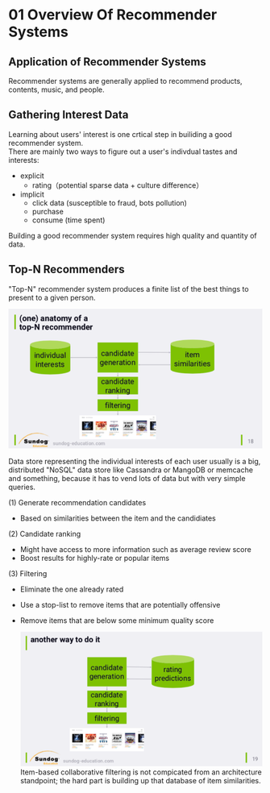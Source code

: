 # 01 Overview Of Recommender Systems

## Application of Recommender Systems
Recommender systems are generally applied to recommend products, contents, music, and people. 


## Gathering Interest Data
Learning about users' interest is one crtical step in builiding a good recommender system.  
There are mainly two ways to figure out a user's indivdual tastes and interests:
- explicit
  - rating（potential sparse data + culture difference）
- implicit
  - click data (susceptible to fraud, bots pollution)
  - purchase
  - consume (time spent)
  
 Building a good recommender system requires high quality and quantity of data. 


## Top-N Recommenders
"Top-N" recommender system produces a finite list of the best things to present to a given person.  

![Anatomy of top-N recommender](https://github.com/RuiyeNi/BookNotes/blob/master/BuilidingRecommenderSystems/Files/01_top-N_recommender.png)  

Data store representing the individual interests of each user usually is a big, distributed "NoSQL" data store like Cassandra or MangoDB or memcache and something, because it has to vend lots of data but with very simple queries.   

(1) Generate recommendation candidates  
- Based on similarities between the item and the candidiates

(2) Candidate ranking  
- Might have access to more information such as average review score
- Boost results for highly-rate or popular items

(3) Filtering  
- Eliminate the one already rated
- Use a stop-list to remove items that are potentially offensive   
- Remove items that are below some minimum quality score  
  
  
  ![item-based](https://github.com/RuiyeNi/BookNotes/blob/master/BuilidingRecommenderSystems/Files/01_item-based.png)  
  Item-based collaborative filtering is not compicated from an architecture standpoint; the hard part is building up that database of item similarities. 
